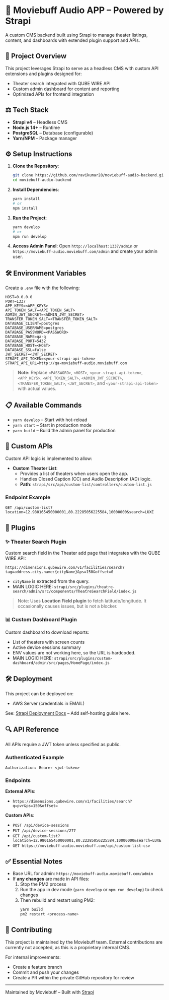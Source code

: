 # 🌟 Moviebuff Audio APP – Powered by Strapi

A custom CMS backend built using Strapi to manage theater listings, content, and dashboards with extended plugin support and APIs.

## 🚀 Project Overview

This project leverages Strapi to serve as a headless CMS with custom API extensions and plugins designed for:

- Theater search integrated with QUBE WIRE API
- Custom admin dashboard for content and reporting
- Optimized APIs for frontend integration

## ⚖️ Tech Stack

- **Strapi v4** – Headless CMS
- **Node.js 14+** – Runtime
- **PostgreSQL** – Database (configurable)
- **Yarn/NPM** – Package manager

## ⚙️ Setup Instructions

1. **Clone the Repository**:

   ```bash
   git clone https://github.com/ravikumar28/moviebuff-audio-backend.git
   cd moviebuff-audio-backend
   ```

2. **Install Dependencies**:

   ```bash
   yarn install
   # or
   npm install
   ```

3. **Run the Project**:

   ```bash
   yarn develop
   # or
   npm run develop
   ```

4. **Access Admin Panel**:
   Open `http://localhost:1337/admin` or `https://moviebuff-audio.moviebuff.com/admin` and create your admin user.

## 🛠️ Environment Variables

Create a `.env` file with the following:

```
HOST=0.0.0.0
PORT=1337
APP_KEYS=<APP_KEYS>
API_TOKEN_SALT=<API_TOKEN_SALT>
ADMIN_JWT_SECRET=<ADMIN_JWT_SECRET>
TRANSFER_TOKEN_SALT=<TRANSFER_TOKEN_SALT>
DATABASE_CLIENT=postgres
DATABASE_USERNAME=postgres
DATABASE_PASSWORD=<PASSWORD>
DATABASE_NAME=qa-q
DATABASE_PORT=5432
DATABASE_HOST=<HOST>
DATABASE_SSL=false
JWT_SECRET=<JWT_SECRET>
STRAPI_API_TOKEN=<your-strapi-api-token>
STRAPI_API_URL=http://qa-moviebuff-audio.moviebuff.com
```

> **Note:** Replace `<PASSWORD>`, `<HOST>`, `<your-strapi-api-token>`, `<APP_KEYS>`, `<API_TOKEN_SALT>`, `<ADMIN_JWT_SECRET>`, `<TRANSFER_TOKEN_SALT>`, `<JWT_SECRET>`, and `<your-strapi-api-token>` with actual values.

## 📋 Available Commands

- `yarn develop` – Start with hot-reload
- `yarn start` – Start in production mode
- `yarn build` – Build the admin panel for production

## 📃 Custom APIs

Custom API logic is implemented to allow:

- **Custom Theater List**:
  - Provides a list of theaters when users open the app.
  - Handles Closed Caption (CC) and Audio Description (AD) logic.
  - **Path**: `strapi/src/api/custom-list/controllers/custom-list.js`

### Endpoint Example

```http
GET /api/custom-list?location=12.980165450000001,80.22285056225584,10000000&search=LUXE
```

## 🔹 Plugins

### ✨ Theater Search Plugin

Custom search field in the Theater add page that integrates with the QUBE WIRE API:

```plaintext
https://dimensions.qubewire.com/v1/facilities/search?tag=address.city.name:{cityName}&ps=150&offset=0
```

- `cityName` is extracted from the query.
- MAIN LOGIC HERE: `strapi/src/plugins/theatre-search/admin/src/components/TheatreSearchField/index.js`

> Note: Uses **Location Field plugin** to fetch latitude/longitude. It occasionally causes issues, but is not a blocker.

### 📊 Custom Dashboard Plugin

Custom dashboard to download reports:

- List of theaters with screen counts
- Active device sessions summary
- ENV values are not working here, so the URL is hardcoded.
- MAIN LOGIC HERE: `strapi/src/plugins/custom-dashboard/admin/src/pages/HomePage/index.js`

## 🛠️ Deployment

This project can be deployed on:

- AWS Server (credentials in EMAIL)

See: [Strapi Deployment Docs](https://docs.strapi.io/dev-docs/deployment) – Add self-hosting guide here.

## 🔍 API Reference

All APIs require a JWT token unless specified as public.

### Authenticated Example

```http
Authorization: Bearer <jwt-token>
```

### Endpoints

**External APIs**:

- `https://dimensions.qubewire.com/v1/facilities/search?q=pvr&ps=150&offset=`

**Custom APIs**:

- `POST /api/device-sessions`
- `PUT /api/device-sessions/277`
- `GET /api/custom-list?location=12.980165450000001,80.22285056225584,10000000&search=LUXE`
- `GET https://moviebuff-audio.moviebuff.com/api/custom-list-csv`

## ✅ Essential Notes

- Base URL for admin: `https://moviebuff-audio.moviebuff.com/admin`
- If **any changes** are made in API files:
  1. Stop the PM2 process
  2. Run the app in dev mode (`yarn develop` or `npm run develop`) to check changes
  3. Then rebuild and restart using PM2:
     ```bash
     yarn build
     pm2 restart <process-name>
     ```

## 🤝 Contributing

This project is maintained by the Moviebuff team. External contributions are currently not accepted, as this is a proprietary internal CMS.

For internal improvements:
- Create a feature branch
- Commit and push your changes
- Create a PR within the private GitHub repository for review

---

Maintained by Moviebuff – Built with [Strapi](https://strapi.io)

